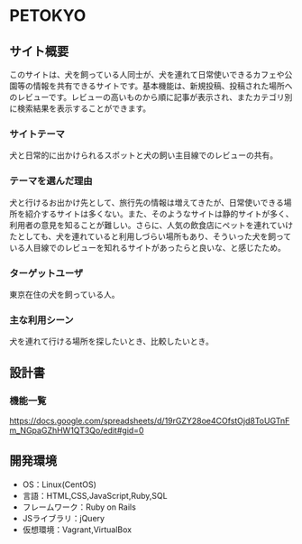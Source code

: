 # PETOKYO

## サイト概要
このサイトは、犬を飼っている人同士が、犬を連れて日常使いできるカフェや公園等の情報を共有できるサイトです。基本機能は、新規投稿、投稿された場所へのレビューです。レビューの高いものから順に記事が表示され、またカテゴリ別に検索結果を表示することができます。

### サイトテーマ
犬と日常的に出かけられるスポットと犬の飼い主目線でのレビューの共有。

### テーマを選んだ理由
犬と行けるお出かけ先として、旅行先の情報は増えてきたが、日常使いできる場所を紹介するサイトは多くない。また、そのようなサイトは静的サイトが多く、利用者の意見を知ることが難しい。さらに、人気の飲食店にペットを連れていけたとしても、犬を連れていると利用しづらい場所もあり、そういった犬を飼っている人目線でのレビューを知れるサイトがあったらと良いな、と感じたため。

### ターゲットユーザ
東京在住の犬を飼っている人。

### 主な利用シーン
犬を連れて行ける場所を探したいとき、比較したいとき。

## 設計書

### 機能一覧
https://docs.google.com/spreadsheets/d/19rGZY28oe4COfstOjd8ToUGTnFm_NGpaGZhHW1QT3Qo/edit#gid=0

## 開発環境
- OS：Linux(CentOS)
- 言語：HTML,CSS,JavaScript,Ruby,SQL
- フレームワーク：Ruby on Rails
- JSライブラリ：jQuery
- 仮想環境：Vagrant,VirtualBox
